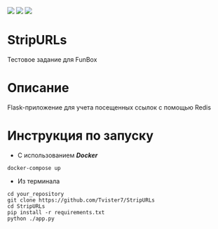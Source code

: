 <img src="https://img.shields.io/badge/flask-2.0.1-blue">  <img src="https://img.shields.io/badge/redis-3.5.3-critical">  <img src="https://img.shields.io/badge/python-3.9-success">

# StripURLs

Тестовое задание для FunBox

# Описание

Flask-приложение для учета посещенных ссылок с помощью Redis

# Инструкция по запуску

- С использованием **_Docker_**

`docker-compose up`

- Из терминала 

```
cd your_repository
git clone https://github.com/Tvister7/StripURLs
cd StripURLs
pip install -r requirements.txt
python ./app.py
```
